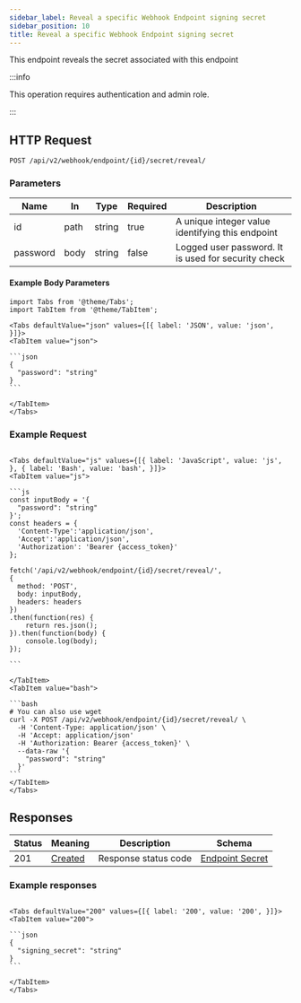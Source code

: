 ```yaml
---
sidebar_label: Reveal a specific Webhook Endpoint signing secret
sidebar_position: 10
title: Reveal a specific Webhook Endpoint signing secret
---
```


This endpoint reveals the secret associated with this endpoint

:::info

This operation requires authentication and admin role.

:::

## HTTP Request

`POST /api/v2/webhook/endpoint/{id}/secret/reveal/`

### Parameters

|Name|In|Type|Required|Description|
|---|---|---|---|---|
|id|path|string|true|A unique integer value identifying this endpoint|
|password|body|string|false|Logged user password. It is used for security check|

#### Example Body Parameters

````mdx-code-block
import Tabs from '@theme/Tabs';
import TabItem from '@theme/TabItem';

<Tabs defaultValue="json" values={[{ label: 'JSON', value: 'json', }]}>
<TabItem value="json">

```json
{
  "password": "string"
}
```

</TabItem>
</Tabs>
````

### Example Request

````mdx-code-block

<Tabs defaultValue="js" values={[{ label: 'JavaScript', value: 'js', }, { label: 'Bash', value: 'bash', }]}>
<TabItem value="js">

```js
const inputBody = '{
  "password": "string"
}';
const headers = {
  'Content-Type':'application/json',
  'Accept':'application/json',
  'Authorization': 'Bearer {access_token}'
};

fetch('/api/v2/webhook/endpoint/{id}/secret/reveal/',
{
  method: 'POST',
  body: inputBody,
  headers: headers
})
.then(function(res) {
    return res.json();
}).then(function(body) {
    console.log(body);
});

```

</TabItem>
<TabItem value="bash">

```bash
# You can also use wget
curl -X POST /api/v2/webhook/endpoint/{id}/secret/reveal/ \
  -H 'Content-Type: application/json' \
  -H 'Accept: application/json'
  -H 'Authorization: Bearer {access_token}' \
  --data-raw '{
    "password": "string"
  }'
```
</TabItem>
</Tabs>
````

## Responses

|Status|Meaning|Description| Schema                                                           |
|---|---|---|------------------------------------------------------------------|
|201|[Created](https://tools.ietf.org/html/rfc7231#section-6.3.2)|Response status code| [Endpoint Secret](/docs/apireference/v2/schemas/endpoint_secret) |

### Example responses


````mdx-code-block

<Tabs defaultValue="200" values={[{ label: '200', value: '200', }]}>
<TabItem value="200">

```json
{
  "signing_secret": "string"
}
```

</TabItem>
</Tabs>
````




